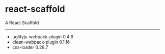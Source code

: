 # react-scaffold
A React Scaffold

---

- uglifyjs-webpack-plugin 0.4.6
- clean-webpack-plugin 0.1.16
- css-loader 0.28.7